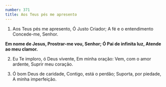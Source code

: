 ```yaml
---
number: 371
title: Aos Teus pés me apresento
---
```


1. Aos Teus pés me apresento,
  Ó Justo Criador;
  A fé e o entendimento
  Concede-me, Senhor.

  __Em nome de Jesus,
  Prostrar-me vou, Senhor;
  Ó Pai de infinita luz,
  Atende ao meu clamor.__

2. Eu Te imploro, ó Deus vivente,
  Em minha oração:
  Vem, com o amor ardente,
  Suprir meu coração.

3. Ó bom Deus de caridade,
  Contigo, está o perdão;
  Suporta, por piedade,
  A minha imperfeição.
